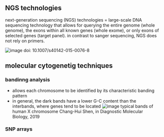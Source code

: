 ## NGS technologies

next-generation sequencing (NGS) technologies = large-scale DNA sequencing technology that allows for querying the entire genome (whole genome), the exons within all known genes (whole exome), or only exons of selected genes (target panel). 
in contrast to sanger sequencing, NGS does not rely on primers.

![image](https://user-images.githubusercontent.com/103630748/192760536-1ad3dad4-ebda-47aa-904f-0277b28091f2.jpeg)
doi: 10.1007/s40142-015-0076-8

## molecular cytogenetig techniques
### bandinng analysis
- allows each chromosome to be identified by its characteristic banding pattern
- in general, the dark bands have a lower G-C content than the interbands, where genes tend to be located
![image](https://user-images.githubusercontent.com/103630748/192761390-0c969eaa-1ca0-4673-a901-520d9c8e64db.jpeg)
typical bands of human X chromosome 
Chang-Hui Shen, in Diagnostic Molecular Biology, 2019


### SNP arrays

